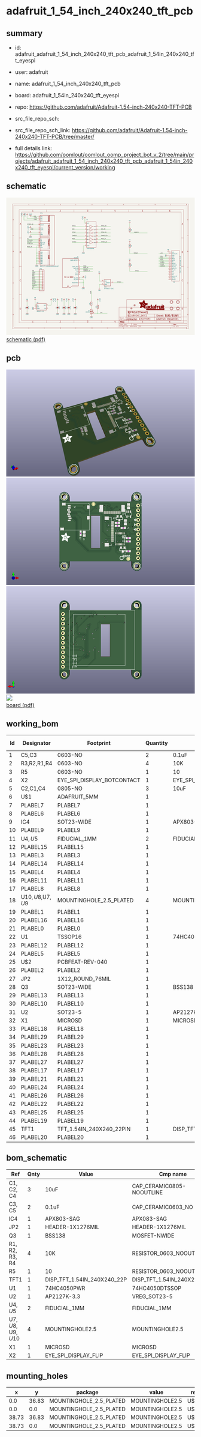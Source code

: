 # adafruit_1_54_inch_240x240_tft_pcb
 
## summary 
* id: adafruit_adafruit_1_54_inch_240x240_tft_pcb_adafruit_1_54in_240x240_tft_eyespi
* user: adafruit
* name: adafruit_1_54_inch_240x240_tft_pcb
* board: adafruit_1_54in_240x240_tft_eyespi
* repo: https://github.com/adafruit/Adafruit-1.54-inch-240x240-TFT-PCB



* src_file_repo_sch: 
* src_file_repo_sch_link: https://github.com/adafruit/Adafruit-1.54-inch-240x240-TFT-PCB/tree/master/
* full details link: https://github.com/oomlout/oomlout_oomp_project_bot_v_2/tree/main/projects/adafruit_adafruit_1_54_inch_240x240_tft_pcb_adafruit_1_54in_240x240_tft_eyespi/current_version/working  

## schematic  
![](working_schematic_600.png)  
[schematic (pdf)](working_schematic.pdf) 






















## pcb  
![](working_3d_600.png) 
![](working_3d_front_600.png)  
![](working_3d_back_600.png)  
![](working_600.png)  
[board (pdf)](working.pdf)  

## working_bom
| Id | Designator | Footprint | Quantity | Designation | Supplier and ref |  | None | 
| --- | --- | --- | --- | --- | --- | --- | --- | 
| 1 | C5,C3 | 0603-NO | 2 | 0.1uF |  |  | [''] | 
| 2 | R3,R2,R1,R4 | 0603-NO | 4 | 10K |  |  | [''] | 
| 3 | R5 | 0603-NO | 1 | 10 |  |  | [''] | 
| 4 | X2 | EYE_SPI_DISPLAY_BOTCONTACT | 1 | EYE_SPI_DISPLAY_FLIP |  |  | [''] | 
| 5 | C2,C1,C4 | 0805-NO | 3 | 10uF |  |  | [''] | 
| 6 | U$1 | ADAFRUIT_5MM | 1 |  |  |  | [''] | 
| 7 | PLABEL7 | PLABEL7 | 1 |  |  |  | [''] | 
| 8 | PLABEL6 | PLABEL6 | 1 |  |  |  | [''] | 
| 9 | IC4 | SOT23-WIDE | 1 | APX803-SAG |  |  | [''] | 
| 10 | PLABEL9 | PLABEL9 | 1 |  |  |  | [''] | 
| 11 | U$4,U$5 | FIDUCIAL_1MM | 2 | FIDUCIAL_1MM |  |  | [''] | 
| 12 | PLABEL15 | PLABEL15 | 1 |  |  |  | [''] | 
| 13 | PLABEL3 | PLABEL3 | 1 |  |  |  | [''] | 
| 14 | PLABEL14 | PLABEL14 | 1 |  |  |  | [''] | 
| 15 | PLABEL4 | PLABEL4 | 1 |  |  |  | [''] | 
| 16 | PLABEL11 | PLABEL11 | 1 |  |  |  | [''] | 
| 17 | PLABEL8 | PLABEL8 | 1 |  |  |  | [''] | 
| 18 | U$10,U$8,U$7,U$9 | MOUNTINGHOLE_2.5_PLATED | 4 | MOUNTINGHOLE2.5 |  |  | [''] | 
| 19 | PLABEL1 | PLABEL1 | 1 |  |  |  | [''] | 
| 20 | PLABEL16 | PLABEL16 | 1 |  |  |  | [''] | 
| 21 | PLABEL0 | PLABEL0 | 1 |  |  |  | [''] | 
| 22 | U1 | TSSOP16 | 1 | 74HC4050PWR |  |  | [''] | 
| 23 | PLABEL12 | PLABEL12 | 1 |  |  |  | [''] | 
| 24 | PLABEL5 | PLABEL5 | 1 |  |  |  | [''] | 
| 25 | U$2 | PCBFEAT-REV-040 | 1 |  |  |  | [''] | 
| 26 | PLABEL2 | PLABEL2 | 1 |  |  |  | [''] | 
| 27 | JP2 | 1X12_ROUND_76MIL | 1 |  |  |  | [''] | 
| 28 | Q3 | SOT23-WIDE | 1 | BSS138 |  |  | [''] | 
| 29 | PLABEL13 | PLABEL13 | 1 |  |  |  | [''] | 
| 30 | PLABEL10 | PLABEL10 | 1 |  |  |  | [''] | 
| 31 | U2 | SOT23-5 | 1 | AP2127K-3.3 |  |  | [''] | 
| 32 | X1 | MICROSD | 1 | MICROSD |  |  | [''] | 
| 33 | PLABEL18 | PLABEL18 | 1 |  |  |  | [''] | 
| 34 | PLABEL29 | PLABEL29 | 1 |  |  |  | [''] | 
| 35 | PLABEL23 | PLABEL23 | 1 |  |  |  | [''] | 
| 36 | PLABEL28 | PLABEL28 | 1 |  |  |  | [''] | 
| 37 | PLABEL27 | PLABEL27 | 1 |  |  |  | [''] | 
| 38 | PLABEL17 | PLABEL17 | 1 |  |  |  | [''] | 
| 39 | PLABEL21 | PLABEL21 | 1 |  |  |  | [''] | 
| 40 | PLABEL24 | PLABEL24 | 1 |  |  |  | [''] | 
| 41 | PLABEL26 | PLABEL26 | 1 |  |  |  | [''] | 
| 42 | PLABEL22 | PLABEL22 | 1 |  |  |  | [''] | 
| 43 | PLABEL25 | PLABEL25 | 1 |  |  |  | [''] | 
| 44 | PLABEL19 | PLABEL19 | 1 |  |  |  | [''] | 
| 45 | TFT1 | TFT_1.54IN_240X240_22PIN | 1 | DISP_TFT_1.54IN_240X240_22P |  |  | [''] | 
| 46 | PLABEL20 | PLABEL20 | 1 |  |  |  | [''] | 


## bom_schematic
| Ref | Qnty | Value | Cmp name | Footprint | Description | Vendor | DNP | 
| --- | --- | --- | --- | --- | --- | --- | --- | 
| C1, C2, C4 | 3 | 10uF | CAP_CERAMIC0805-NOOUTLINE | working:0805-NO |  |  |  | 
| C3, C5 | 2 | 0.1uF | CAP_CERAMIC0603_NO | working:0603-NO |  |  |  | 
| IC4 | 1 | APX803-SAG | APX083-SAG | working:SOT23-WIDE |  |  |  | 
| JP2 | 1 | HEADER-1X1276MIL | HEADER-1X1276MIL | working:1X12_ROUND_76MIL |  |  |  | 
| Q3 | 1 | BSS138 | MOSFET-NWIDE | working:SOT23-WIDE |  |  |  | 
| R1, R2, R3, R4 | 4 | 10K | RESISTOR_0603_NOOUT | working:0603-NO |  |  |  | 
| R5 | 1 | 10 | RESISTOR_0603_NOOUT | working:0603-NO |  |  |  | 
| TFT1 | 1 | DISP_TFT_1.54IN_240X240_22P | DISP_TFT_1.54IN_240X240_22P | working:TFT_1.54IN_240X240_22PIN |  |  |  | 
| U1 | 1 | 74HC4050PWR | 74HC4050DTSSOP | working:TSSOP16 |  |  |  | 
| U2 | 1 | AP2127K-3.3 | VREG_SOT23-5 | working:SOT23-5 |  |  |  | 
| U$4, U$5 | 2 | FIDUCIAL_1MM | FIDUCIAL_1MM | working:FIDUCIAL_1MM |  |  |  | 
| U$7, U$8, U$9, U$10 | 4 | MOUNTINGHOLE2.5 | MOUNTINGHOLE2.5 | working:MOUNTINGHOLE_2.5_PLATED |  |  |  | 
| X1 | 1 | MICROSD | MICROSD | working:MICROSD |  |  |  | 
| X2 | 1 | EYE_SPI_DISPLAY_FLIP | EYE_SPI_DISPLAY_FLIP | working:EYE_SPI_DISPLAY_BOTCONTACT |  |  |  | 


## mounting_holes
| x | y | package | value | ref | size | 
| --- | --- | --- | --- | --- | --- | 
| 0.0 | 36.83 | MOUNTINGHOLE_2.5_PLATED | MOUNTINGHOLE2.5 | U$7 | m3 | 
| 0.0 | 0.0 | MOUNTINGHOLE_2.5_PLATED | MOUNTINGHOLE2.5 | U$8 | m3 | 
| 38.73 | 36.83 | MOUNTINGHOLE_2.5_PLATED | MOUNTINGHOLE2.5 | U$9 | m3 | 
| 38.73 | 0.0 | MOUNTINGHOLE_2.5_PLATED | MOUNTINGHOLE2.5 | U$10 | m3 | 


